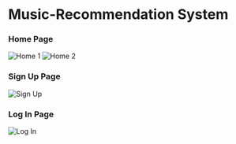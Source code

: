 # Music-Recommendation System
### Home Page
![Home 1](static/images/home1?raw=true "Title")
![Home 2](https://drive.google.com/file/d/1Y6Xan5LOqNuH7J0Xfq33Bvg9Salg167-/view?usp=sharing)

### Sign Up Page
![Sign Up](https://drive.google.com/file/d/1v3JBaETFKgFBHo6dFHgjAsWc9Guc50qP/view?usp=sharing)

### Log In Page
![Log In]()

